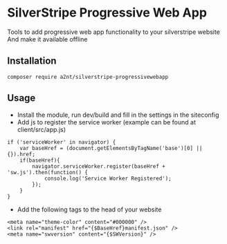 # SilverStripe Progressive Web App

Tools to add progressive web app functionality to your silverstripe website
And make it available offline

## Installation
```
composer require a2nt/silverstripe-progressivewebapp
```

## Usage
- Install the module, run dev/build and fill in the settings in the siteconfig
- Add js to register the service worker (example can be found at client/src/app.js)
```
if ('serviceWorker' in navigator) {
    var baseHref = (document.getElementsByTagName('base')[0] || {}).href;
    if(baseHref){
        navigator.serviceWorker.register(baseHref + 'sw.js').then(function() {
            console.log('Service Worker Registered');
        });
    }
}
```
- Add the following tags to the head of your website
```
<meta name="theme-color" content="#000000" />
<link rel="manifest" href="{$BaseHref}manifest.json" />
<meta name="swversion" content="{$SWVersion}" />
```
